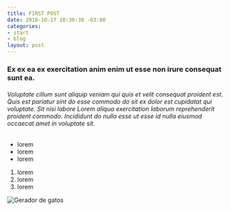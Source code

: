 ```yaml
---
title: FIRST POST
date: 2018-10-17 10:30:38 -03:00
categories:
- start
- blog
layout: post
---
```


### Ex ex ea ex exercitation anim enim ut esse non irure consequat sunt ea.

###### Voluptate cillum sunt aliquip veniam qui quis et velit consequat proident est. Quis est pariatur sint do esse commodo do sit ex dolor est cupidatat qui voluptate. Sit nisi labore Lorem aliqua exercitation laborum reprehenderit proident commodo. Incididunt do nulla esse ut esse id nulla eiusmod occaecat amet in voluptate sit.

- lorem
- lorem
- lorem

1. lorem
2. lorem
3. lorem

![Gerador de gatos](http://placekitten.com/200/300)
 
